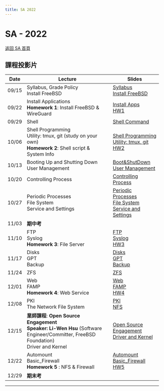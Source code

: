 ```yaml
---
title: SA 2022
---
```


# SA - 2022

[返回 SA 首頁](/sa/)

## 課程投影片

| Date | Lecture | Slides |
|---|---|---|
| 09/15 | Syllabus, Grade Policy<br>Install FreeBSD | [Syllabus](/assets/sa/2022/00_Syllabus.pdf)<br>[Install FreeBSD](/assets/sa/2022/01_Install_FreeBSD.pdf) |
| 09/22 | Install Applications<br>**Homework 1**: Install FreeBSD & WireGuard | [Install Apps](/assets/sa/2022/02_Installing_Applications.pdf)<br>[HW1](/assets/sa/2022/HW1.pdf) |
| 09/29 | Shell | [Shell Command](/assets/sa/2022/03_Shell.pdf) |
| 10/06 | Shell Programming<br>Utility: tmux, git (study on your own)<br>**Homework 2**: Shell script & System Info | [Shell Programming](/assets/sa/2022/04_ShellProgramming.pdf)<br>[Utility: tmux, git](/assets/sa/2022/05_Utilities_tmux_git.pdf)<br>[HW2](/assets/sa/2022/HW2.pdf) |
| 10/13 | Booting Up and Shutting Down<br>User Management | [Boot&ShutDown](/assets/sa/2022/06_Boot_ShutDown.pdf)<br>[User Management](/assets/sa/2022/07_User_Management.pdf) |
| 10/20 | Controlling Process | [Controlling Process](/assets/sa/2022/08_Controlling_Process.pdf) |
| 10/27 | Periodic Processes<br>File System<br>Service and Settings | [Periodic Processes](/assets/sa/2022/09_Periodic_Processes.pdf)<br>[File System](/assets/sa/2022/10_FileSystem.pdf)<br>[Service and Settings](/assets/sa/2022/11_Service_and_Settings.pdf) |
| 11/03 | **期中考** | |
| 11/10 | FTP<br>Syslog<br>**Homework 3**: File Server | [FTP](/assets/sa/2022/16_FTP_File_Transfer_Protocol.pdf)<br>[Syslog](/assets/sa/2022/17_Syslog_and_LogRotate.pdf)<br>[HW3](/assets/sa/2022/HW3.pdf) |
| 11/17 | Disks<br>GPT<br>Backup | [Disks](/assets/sa/2022/12_Disks.pdf)<br>[GPT](/assets/sa/2022/13_GPT.pdf)<br>[Backup](/assets/sa/2022/14_Backups.pdf) |
| 11/24 | ZFS | [ZFS](/assets/sa/2022/15_ZFS.pdf) |
| 12/01 | Web<br>FAMP<br>**Homework 4**: Web Service | [Web](/assets/sa/2022/18_Web.pdf)<br>[FAMP](/assets/sa/2022/19_FAMP.pdf)<br>[HW4](/assets/sa/2022/HW4.pdf) |
| 12/08 | PKI<br>The Network File System | [PKI](/assets/sa/2022/22_PKI.pdf)<br>[NFS](/assets/sa/2022/24_NFS.pdf) |
| 12/15 | **業師課程**: **Open Source Engagement**<br>**Speaker: Li-Wen Hsu** (Software Engineer/Committer, FreeBSD Foundation)<br>Driver and Kernel | [Open Source Engagement](/assets/sa/2022/21_Open_Source_Engagement.pdf)<br>[Driver and Kernel](/assets/sa/2022/20_Driver_and_Kernel.pdf) |
| 12/22 | Automount<br>Basic_Firewall<br>**Homework 5** : NFS & Firewall | [Automount](/assets/sa/2022/27_Automount.pdf)<br>[Basic_Firewall](/assets/sa/2022/25_Basic_Firewall.pdf)<br>[HW5](/assets/sa/2022/HW5.pdf) |
| 12/29 | **期末考** | |

---